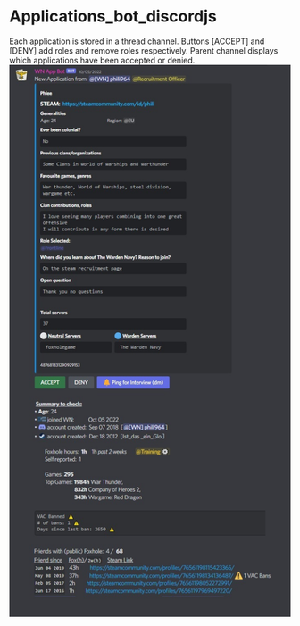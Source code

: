 # Applications_bot_discordjs

Each application is stored in a thread channel. Buttons [ACCEPT] and [DENY] add roles and remove roles respectively.
Parent channel displays which applications have been accepted or denied.
![APPLICATIONS](https://github.com/muloneweb/Applications_bot_discordjs/blob/main/application.jpg)
